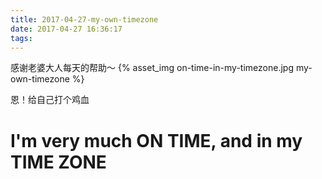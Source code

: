 ```yaml
---
title: 2017-04-27-my-own-timezone
date: 2017-04-27 16:36:17
tags:
---
```

感谢老婆大人每天的帮助～
{% asset_img on-time-in-my-timezone.jpg my-own-timezone %}

恩！给自己打个鸡血
# I'm very much ON TIME, and in my TIME ZONE
